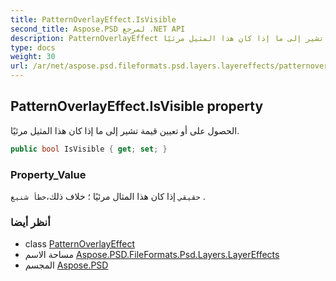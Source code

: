 ```yaml
---
title: PatternOverlayEffect.IsVisible
second_title: Aspose.PSD لمرجع .NET API
description: PatternOverlayEffect ملكية. الحصول على أو تعيين قيمة تشير إلى ما إذا كان هذا المثيل مرئيًا.
type: docs
weight: 30
url: /ar/net/aspose.psd.fileformats.psd.layers.layereffects/patternoverlayeffect/isvisible/
---
```

## PatternOverlayEffect.IsVisible property

الحصول على أو تعيين قيمة تشير إلى ما إذا كان هذا المثيل مرئيًا.

```csharp
public bool IsVisible { get; set; }
```

### Property_Value

`حقيقي` إذا كان هذا المثال مرئيًا ؛ خلاف ذلك،`خطأ شنيع` .

### أنظر أيضا

* class [PatternOverlayEffect](../)
* مساحة الاسم [Aspose.PSD.FileFormats.Psd.Layers.LayerEffects](../../patternoverlayeffect/)
* المجسم [Aspose.PSD](../../../)


